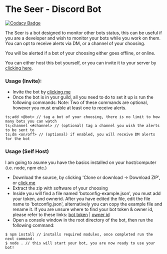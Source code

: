 # The Seer - Discord Bot

[![Codacy Badge](https://api.codacy.com/project/badge/Grade/ba81abdd29a444e29c8dee1655fd269c)](https://app.codacy.com/app/hudsonjd/TheSeer-Discord?utm_source=github.com&utm_medium=referral&utm_content=RagnarLothbrok-Odin/TheSeer-Discord&utm_campaign=Badge_Grade_Dashboard)

The Seer is a bot designed to monitor other bots status, this can be useful if you are a developer and wish to monitor your bots while you work on them. You can opt to receive alerts via DM, or a channel of your choosing.

You will be alerted if a bot of your choosing either goes offline, or online.

You can either host this bot yourself, or you can invite it to your server by [clicking here](https://discordapp.com/oauth2/authorize?client_id=559113940919910406&scope=bot&permissions=387264 ).
### Usage (Invite):
  - Invite the bot by [clicking me](https://dillinger.io/)
  - Once the bot is in your guild, all you need to do to set it up is run the following commands:
Note: Two of these commands are optional, however you must enable at least one to receive alerts.
  ```text
  ts;add <@bot> // tag a bot of your choosing, there is no limit to how many bots you can watch
  ts;channel <#channel> // (optional) tag a channel you wish the alerts to be sent to
  ts;dm <on/off> // (optional) if enabled, you will receive DM alerts for the bot
  ```
    
### Usage (Self Host)
I am going to asume you have the basics installed on your host/computer (i.e. node, npm etc.)

  - Download the source, by clicking 'Clone or download -> Download ZIP', or [click me](https://github.com/RagnarLothbrok-Odin/TheSeer-Discord/archive/master.zip)
  - Extract the zip with software of your choosing
  - Inside you will find a file named 'botconfig-example.json', you must add your token, and ownerid. After you have edited the file, edit the file name to 'botconfig.json', alternatively you can copy the example file and rename it. If you are unsure where to find your bot token & owner id, please refer to these links: [bot token](https://github.com/reactiflux/discord-irc/wiki/Creating-a-discord-bot-&-getting-a-token) | [owner id](https://support.discordapp.com/hc/en-us/articles/206346498-Where-can-I-find-my-User-Server-Message-ID-)
  - Open a console window in the root directory of the bot, then run the following command:
  ```text
  $ npm install // installs required modules, once completed run the next command:
  $ node . // this will start your bot, you are now ready to use your bot!
   ```